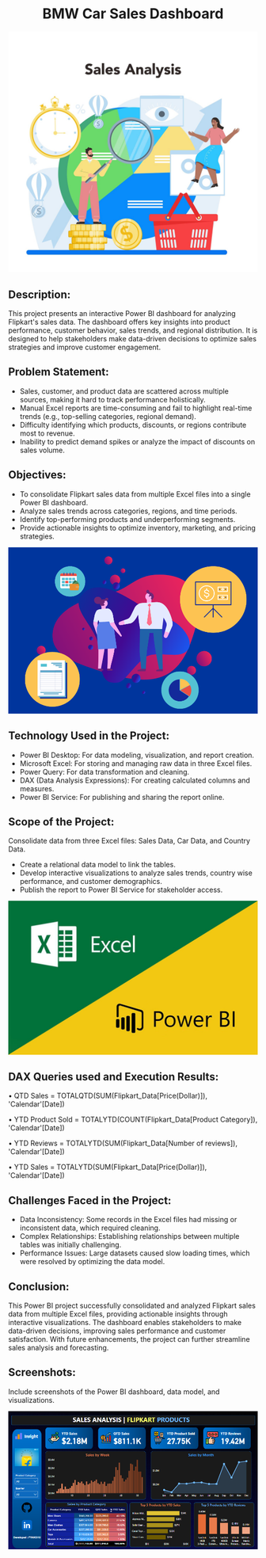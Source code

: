 # <div align="center">BMW Car Sales Dashboard</div>

![Intro](https://github.com/PyanshuXd/Power_Bi_FlipkartSales/blob/02038d42c728d3296a71b598d8941b7c0026227b/Images_Used/Intro.jpg)

## Description:

This project presents an interactive Power BI dashboard for analyzing Flipkart's sales data. The dashboard offers key insights into product performance, customer behavior, sales trends, and regional distribution. It is designed to help stakeholders make data-driven decisions to optimize sales strategies and improve customer engagement.

## Problem Statement:
- Sales, customer, and product data are scattered across multiple sources, making it hard to track performance holistically.
- Manual Excel reports are time-consuming and fail to highlight real-time trends (e.g., top-selling categories, regional demand).
- Difficulty identifying which products, discounts, or regions contribute most to revenue.
- Inability to predict demand spikes or analyze the impact of discounts on sales volume.

## Objectives:
- To consolidate Flipkart sales data from multiple Excel files into a single Power BI dashboard.
- Analyze sales trends across categories, regions, and time periods.
- Identify top-performing products and underperforming segments.
- Provide actionable insights to optimize inventory, marketing, and pricing strategies.

![Objective](https://github.com/PyanshuXd/Power_Bi_FlipkartSales/blob/02038d42c728d3296a71b598d8941b7c0026227b/Images_Used/objective.png)

## Technology Used in the Project:
- Power BI Desktop: For data modeling, visualization, and report creation.
- Microsoft Excel: For storing and managing raw data in three Excel files.
- Power Query: For data transformation and cleaning.
- DAX (Data Analysis Expressions): For creating calculated columns and measures.
- Power BI Service: For publishing and sharing the report online.

## Scope of the Project:
Consolidate data from three Excel files: Sales Data, Car Data, and Country Data.
- Create a relational data model to link the tables.
- Develop interactive visualizations to analyze sales trends, country wise performance, and customer demographics.
- Publish the report to Power BI Service for stakeholder access.

![requirement](https://github.com/PyanshuXd/Power_Bi_FlipkartSales/blob/02038d42c728d3296a71b598d8941b7c0026227b/Images_Used/tools.jpeg)

## DAX Queries used and Execution Results:

•	QTD Sales = TOTALQTD(SUM(Flipkart_Data[Price(Dollar)]), 'Calendar'[Date])

•	YTD Product Sold = TOTALYTD(COUNT(Flipkart_Data[Product Category]), 'Calendar'[Date])

•	YTD Reviews = TOTALYTD(SUM(Flipkart_Data[Number of  reviews]), 'Calendar'[Date])

•	YTD Sales = TOTALYTD(SUM(Flipkart_Data[Price(Dollar)]), 'Calendar'[Date])

## Challenges Faced in the Project:
- Data Inconsistency: Some records in the Excel files had missing or inconsistent data, which required cleaning.
- Complex Relationships: Establishing relationships between multiple tables was initially challenging.
- Performance Issues: Large datasets caused slow loading times, which were resolved by optimizing the data model.

## Conclusion:
This Power BI project successfully consolidated and analyzed Flipkart sales data from multiple Excel files, providing actionable insights through interactive visualizations. The dashboard enables stakeholders to make data-driven decisions, improving sales performance and customer satisfaction. With future enhancements, the project can further streamline sales analysis and forecasting.

## Screenshots:
Include screenshots of the Power BI dashboard, data model, and visualizations.

![Page 1](https://github.com/PyanshuXd/Power_Bi_FlipkartSales/blob/02038d42c728d3296a71b598d8941b7c0026227b/Images_Used/Dashboard.png)

